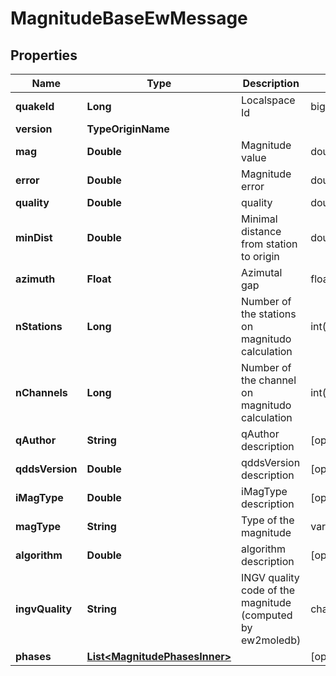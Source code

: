 

# MagnitudeBaseEwMessage


## Properties

| Name | Type | Description | Notes |
|------------ | ------------- | ------------- | -------------|
|**quakeId** | **Long** | Localspace Id | bigint(19) |  |
|**version** | **TypeOriginName** |  |  |
|**mag** | **Double** | Magnitude value | double |  |
|**error** | **Double** | Magnitude error | double |  [optional] |
|**quality** | **Double** | quality | double |  [optional] |
|**minDist** | **Double** | Minimal distance from station to origin | double |  [optional] |
|**azimuth** | **Float** | Azimutal gap | float4 |  [optional] |
|**nStations** | **Long** | Number of the stations on magnitudo calculation | int(11) |  [optional] |
|**nChannels** | **Long** | Number of the channel on magnitudo calculation | int(11) |  [optional] |
|**qAuthor** | **String** | qAuthor description |  [optional] |
|**qddsVersion** | **Double** | qddsVersion description |  [optional] |
|**iMagType** | **Double** | iMagType description |  [optional] |
|**magType** | **String** | Type of the magnitude | varchar(255) |  [optional] |
|**algorithm** | **Double** | algorithm description |  [optional] |
|**ingvQuality** | **String** | INGV quality code of the magnitude (computed by ew2moledb) | char(2) |  [optional] |
|**phases** | [**List&lt;MagnitudePhasesInner&gt;**](MagnitudePhasesInner.md) |  |  [optional] |



